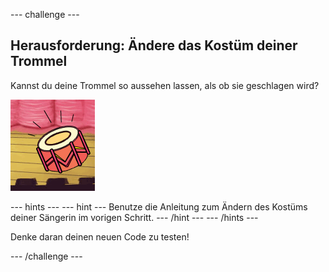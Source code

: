 --- challenge ---

## Herausforderung: Ändere das Kostüm deiner Trommel

Kannst du deine Trommel so aussehen lassen, als ob sie geschlagen wird?

![Screenshot](images/band-drum-final.png)

--- hints --- --- hint --- Benutze die Anleitung zum Ändern des Kostüms deiner Sängerin im vorigen Schritt. --- /hint --- --- /hints ---

Denke daran deinen neuen Code zu testen!

--- /challenge ---